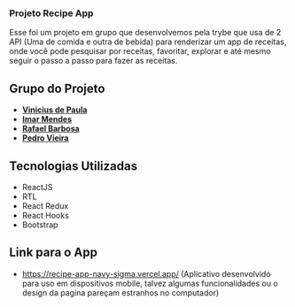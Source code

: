 ### Projeto Recipe App
  Esse foi um projeto em grupo que desenvolvemos pela trybe que usa de 2 API (Uma de comida e outra de bebida) para renderizar um app de receitas, onde você pode pesquisar por receitas, favoritar, explorar e até mesmo seguir o passo a passo para fazer as receitas.

## Grupo do Projeto
  - **[Vinicius de Paula](https://github.com/vinidipaula92)**
  - **[Imar Mendes](https://github.com/imarmendes)**
  - **[Rafael Barbosa](https://github.com/RafaelBarbosa2k)**
  - **[Pedro Vieira](https://github.com/pedrindev-ls)**

## Tecnologias Utilizadas
  - ReactJS
  - RTL
  - React Redux
  - React Hooks
  - Bootstrap

## Link para o App
  - https://recipe-app-navy-sigma.vercel.app/ (Aplicativo desenvolvido para uso em dispositivos mobile, talvez algumas funcionalidades ou o design da pagina pareçam estranhos no computador)